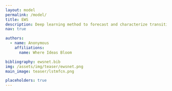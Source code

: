 ```yaml
---
layout: model
permalink: /model/
title: EWS
description: Deep learning method to forecast and characterize transitions in complex natural systems.
nav: true

authors:
  - name: Anonymous
    affiliations:
      name: Where Ideas Bloom

bibliography: ewsnet.bib
img: /assets/img/teaser/ewsnet.png
main_image: teaser/lstmfcn.png

placeholders: true
---
```



